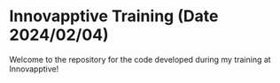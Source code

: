 # Innovapptive Training (Date 2024/02/04)
Welcome to the repository for the code developed during my training at Innovapptive!
